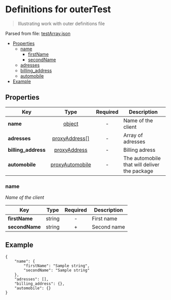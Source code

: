 # __Definitions for outerTest__
> Illustrating work with outer definitions file

Parsed from file: [testArray.json](https://github.com/McCastles/JMC/blob/master/examples/outer/testArray.json)
* [Properties](#properties)
	* [name](#name)
		* [firstName](#name)
		* [secondName](#name)
	* [adresses](#properties)
	* [billing_address](#properties)
	* [automobile](#properties)
* [Example](#example)
## __Properties__

|Key|Type|Required|Description|
|-|:-:|:-:|-|
|__name__|[object](#name)|-|Name of the client|
|__adresses__|[proxyAddress[]](./definitions/proxy.md#proxyAddress)|-|Array of adresses|
|__billing_address__|[proxyAddress](./definitions/proxy.md#proxyAddress)|-|Billing adress|
|__automobile__|[proxyAutomobile](./definitions/proxy.md#proxyAutomobile)|-|The automobile that will deliver the package|
### __name__
_Name of the client_

|Key|Type|Required|Description|
|-|:-:|:-:|-|
|__firstName__|string|-|First name|
|__secondName__|string|+|Second name|
## __Example__
```
{
    "name": {
        "firstName": "Sample string",
        "secondName": "Sample string"
    },
    "adresses": [],
    "billing_address": {},
    "automobile": {}
}
```